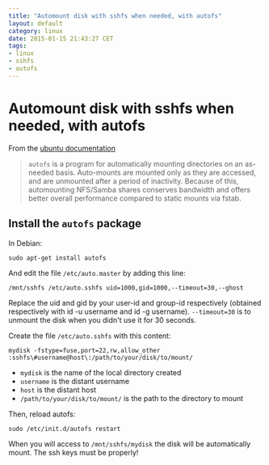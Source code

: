 ```yaml
---
title: "Automount disk with sshfs when needed, with autofs"
layout: default
category: linux
date: 2015-01-15 21:43:27 CET
tags:
- linux
- sshfs
- autofs
---
```


# Automount disk with sshfs when needed, with autofs

From the [ubuntu documentation](https://help.ubuntu.com/community/Autofs)

> `autofs` is a program for automatically mounting directories on an as-needed basis.
> Auto-mounts are mounted only as they are accessed, and are unmounted after a period of inactivity.
> Because of this, automounting NFS/Samba shares conserves bandwidth and offers better overall performance compared to static mounts via fstab.

## Install the `autofs` package

In Debian:

    sudo apt-get install autofs

And edit the file `/etc/auto.master` by adding this line:

    /mnt/sshfs /etc/auto.sshfs uid=1000,gid=1000,--timeout=30,--ghost

Replace the uid and gid by your user-id and group-id respectively (obtained respectively with id -u username and id -g username).
`--timeout=30` is to unmount the disk when you didn't use it for 30 seconds.

Create the file `/etc/auto.sshfs` with this content:

    mydisk -fstype=fuse,port=22,rw,allow_other :sshfs\#username@host\:/path/to/your/disk/to/mount/

- `mydisk` is the name of the local directory created
- `username` is the distant username
- `host` is the distant host
- `/path/to/your/disk/to/mount/` is the path to the directory to mount

Then, reload autofs:

    sudo /etc/init.d/autofs restart

When you will access to `/mnt/sshfs/mydisk` the disk will be automatically mount.
The ssh keys must be properly!
